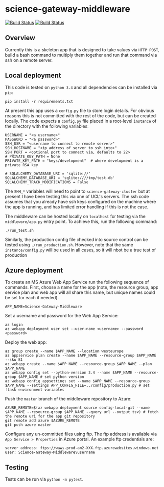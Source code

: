 # science-gateway-middleware

[![Build Status](https://travis-ci.org/alan-turing-institute/science-gateway-middleware.svg?branch=master)](https://travis-ci.org/alan-turing-institute/science-gateway-middleware)
[![Build Status](https://ci.appveyor.com/api/projects/status/github/alan-turing-institute/science-gateway-middleware?branch=master)](https://ci.appveyor.com/api/projects/status/github/alan-turing-institute/science-gateway-middleware)

## Overview

Currently this is a skeleton app that is designed to take values via `HTTP POST`, build a bash command to multiply them together and run that command via ssh on a remote server.

## Local deployment

This code is tested on `python 3.4` and all dependencies can be installed via `pip`:

```
pip install -r requirements.txt
```

At present this app uses a `config.py` file to store login details. For obvious reasons this is not committed with the rest of the code, but can be created locally. The code expects a `config.py` file placed in a root-level `instance` of the directory with the following variables:

```
USERNAME = "<a username>"
PASSWORD = "<a password>"
SSH_USR = "<username to connect to remote server>"
SSH_HOSTNAME = "<ip address of server to ssh into>"
SSH_PORT = <optional port to connect via, defaults to 22>
# PRIVATE_KEY_PATH = None
PRIVATE_KEY_PATH = "keys/development"  # where development is a private RSA key

# SQLALCHEMY_DATABASE_URI = 'sqlite://'
SQLALCHEMY_DATABASE_URI = 'sqlite:////tmp/test.db'
SQLALCHEMY_TRACK_MODIFICATIONS = False
```

The `SHH_*` variables will need to point to `science-gateway-cluster` but at present I have been testing this via one of UCL's servers. The ssh code assumes that you already have ssh keys configured on the machine where the app is running, and has limited error handling if this is not the case.

The middleware can be hosted locally on `localhost` for testing via the `middleware/app.py` entry point. To achieve this, run the following command:

```shell
./run_test.sh
```

Similarly, the production config file checked into source control can be tested using `./run_production.sh`. However, note that the same `instance/config.py` will be used in all cases, so it will nbot be a true test of production


## Azure deployment

To create an MS Azure Web App Service run the following sequence of commands. First, choose a name for the app (note, the resource group, app service plan and web app will all share this name, but unique names could be set for each if needed).

```shell
APP_NAME=Science-Gateway-Middleware
```

Set a username and password for the Web App Service:

```
az login
az webapp deployment user set --user-name <username> --password <password>
```

Deploy the web app:

```shell
az group create --name $APP_NAME --location westeurope
az appservice plan create --name $APP_NAME --resource-group $APP_NAME --sku B1
az webapp create --name $APP_NAME --resource-group $APP_NAME --plan $APP_NAME
az webapp config set --python-version 3.4 --name $APP_NAME --resource-group $APP_NAME # set python version
az webapp config appsettings set --name $APP_NAME --resource-group $APP_NAME --settings APP_CONFIG_FILE=../config/production.py # set flask environment variables
```

Push the `master` branch of the middleware repository to Azure:

```shell
AZURE_REMOTE=$(az webapp deployment source config-local-git --name $APP_NAME --resource-group $APP_NAME --query url --output tsv) # fetch the remote uri for the app git repository
git remote add azure $AZURE_REMOTE
git push azure master
```

Configure any un-committed files using ftp. The ftp address is available via `App Service > Properties` in Azure portal. An example ftp credentials are:

```
server address: ftps://waws-prod-am2-XXX.ftp.azurewebsites.windows.net
user: Science-Gateway-Middleware\username
```

## Testing

Tests can be run via `python -m pytest`.
